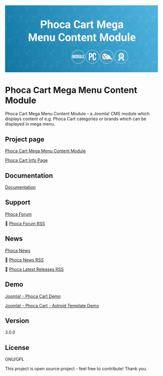 



![Phoca Cart Mega Menu Content Module](https://github.com/PhocaCz/PhocaCartMegaMenuContentModule/blob/master/mod_phocacart_mega_menu_content.png)

# Phoca Cart Mega Menu Content Module



Phoca Cart Mega Menu Content Module - a Joomla! CMS module which displays content of e.g. Phoca Cart categories or brands which can be displayed in mega menu.



## Project page

[Phoca Cart Mega Menu Content Module](https://www.phoca.cz/phoca-cart-mega-menu-content-module)

[Phoca Cart Info Page](https://www.phoca.cz/project/phocacart-joomla-ecommerce)



## Documentation

[Documentation](https://www.phoca.cz/documentation/)



## Support

[Phoca Forum](https://www.phoca.cz/forum)

:bell: [Phoca Forum RSS](https://www.phoca.cz/forum/app.php/feed)



## News

[Phoca News](https://www.phoca.cz/news)

:bell: [Phoca News RSS](https://www.phoca.cz/news?format=feed&type=rss)

:bell: [Phoca Latest Releases RSS](https://www.phoca.cz/download/feed/111?format=feed&type=rss)



## Demo

[Joomla! - Phoca Cart Demo](https://www.phoca.cz/phocacartdemo/)

[Joomla! - Phoca Cart - Astroid Template Demo](https://www.phoca.cz/phocacartdemo/astroid/)



## Version

3.0.0



## License

GNU/GPL



This project is open source project - feel free to contribute! Thank you.
